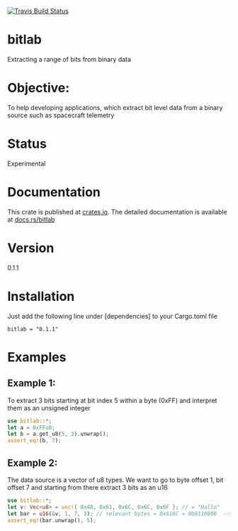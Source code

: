 [![Travis Build Status](https://api.travis-ci.org/kkayal/bitlab.svg?branch=master)](https://travis-ci.org/kkayal/bitlab)

# bitlab
Extracting a range of bits from binary data

# Objective:

To help developing applications, which extract bit level data from a binary source such as spacecraft telemetry

# Status

Experimental

# Documentation

This crate is published at [crates.io](https://crates.io/crates/bitlab). The detailed documentation is available at [docs.rs/bitlab](https://docs.rs/bitlab/)

# Version

0.1.1

# Installation

Just add the following line under [dependencies] to your Cargo.toml file

    bitlab = "0.1.1"

# Examples

## Example 1: 

To extract 3 bits starting at bit index 5 within a byte (0xFF) and interpret them as an unsigned integer

```rust
use bitlab::*;
let a = 0xFFu8;
let b = a.get_u8(5, 3).unwrap();
assert_eq!(b, 7);
```

## Example 2: 

The data source is a vector of u8 types. We want to go to byte offset 1, 
bit offset 7 and starting from there extract 3 bits as an u16

```rust
use bitlab::*;
let v: Vec<u8> = vec!{ 0x48, 0x61, 0x6C, 0x6C, 0x6F }; // = "Hallo"
let bar = u16(&v, 1, 7, 3); // relevant bytes = 0x616C = 0b0110000  --> 101 <-- 101100
assert_eq!(bar.unwrap(), 5);
```

